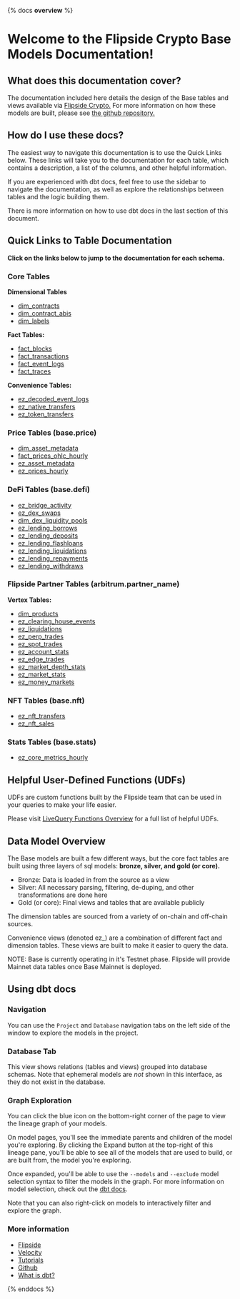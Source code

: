 {% docs __overview__ %}

# Welcome to the Flipside Crypto Base Models Documentation!

## **What does this documentation cover?**
The documentation included here details the design of the Base tables and views available via [Flipside Crypto.](https://flipsidecrypto.xyz/) For more information on how these models are built, please see [the github repository.](https://github.com/FlipsideCrypto/base-models)

## **How do I use these docs?**
The easiest way to navigate this documentation is to use the Quick Links below. These links will take you to the documentation for each table, which contains a description, a list of the columns, and other helpful information.

If you are experienced with dbt docs, feel free to use the sidebar to navigate the documentation, as well as explore the relationships between tables and the logic building them.

There is more information on how to use dbt docs in the last section of this document.

## **Quick Links to Table Documentation**

**Click on the links below to jump to the documentation for each schema.**

### Core Tables

**Dimensional Tables**
- [dim_contracts](https://flipsidecrypto.github.io/base-models/#!/model/model.fsc_evm.core__dim_contracts)
- [dim_contract_abis](https://flipsidecrypto.github.io/base-models/#!/model/model.fsc_evm.core__dim_contract_abis)
- [dim_labels](https://flipsidecrypto.github.io/base-models/#!/model/model.fsc_evm.core__dim_labels)

**Fact Tables:**
- [fact_blocks](https://flipsidecrypto.github.io/base-models/#!/model/model.fsc_evm.core__fact_blocks)
- [fact_transactions](https://flipsidecrypto.github.io/base-models/#!/model/model.fsc_evm.core__fact_transactions)
- [fact_event_logs](https://flipsidecrypto.github.io/base-models/#!/model/model.fsc_evm.core__fact_event_logs)
- [fact_traces](https://flipsidecrypto.github.io/base-models/#!/model/model.fsc_evm.core__fact_traces)

**Convenience Tables:**
- [ez_decoded_event_logs](https://flipsidecrypto.github.io/base-models/#!/model/model.fsc_evm.core__ez_decoded_event_logs)
- [ez_native_transfers](https://flipsidecrypto.github.io/base-models/#!/model/model.fsc_evm.core__ez_native_transfers)
- [ez_token_transfers](https://flipsidecrypto.github.io/base-models/#!/model/model.fsc_evm.core__ez_token_transfers)

### Price Tables (base.price)
- [dim_asset_metadata](https://flipsidecrypto.github.io/base-models/#!/model/model.fsc_evm.price__dim_asset_metadata)
- [fact_prices_ohlc_hourly](https://flipsidecrypto.github.io/base-models/#!/model/model.fsc_evm.price__fact_prices_ohlc_hourly)
- [ez_asset_metadata](https://flipsidecrypto.github.io/base-models/#!/model/model.fsc_evm.price__ez_asset_metadata)
- [ez_prices_hourly](https://flipsidecrypto.github.io/base-models/#!/model/model.fsc_evm.price__ez_prices_hourly)

### DeFi Tables (base.defi)
- [ez_bridge_activity](https://flipsidecrypto.github.io/base-models/#!/model/model.fsc_evm.defi__ez_bridge_activity)
- [ez_dex_swaps](https://flipsidecrypto.github.io/base-models/#!/model/model.fsc_evm.defi__ez_dex_swaps)
- [dim_dex_liquidity_pools](https://flipsidecrypto.github.io/base-models/#!/model/model.fsc_evm.defi__dim_dex_liquidity_pools)
- [ez_lending_borrows](https://flipsidecrypto.github.io/base-models/#!/model/model.fsc_evm.defi__ez_lending_borrows) 
- [ez_lending_deposits](https://flipsidecrypto.github.io/base-models/#!/model/model.fsc_evm.defi__ez_lending_deposits)
- [ez_lending_flashloans](https://flipsidecrypto.github.io/base-models/#!/model/model.fsc_evm.defi__ez_lending_flashloans)
- [ez_lending_liquidations](https://flipsidecrypto.github.io/base-models/#!/model/model.fsc_evm.defi__ez_lending_liquidations)
- [ez_lending_repayments](https://flipsidecrypto.github.io/base-models/#!/model/model.fsc_evm.defi__ez_lending_repayments)
- [ez_lending_withdraws](https://flipsidecrypto.github.io/base-models/#!/model/model.fsc_evm.defi__ez_lending_withdraws)

### Flipside Partner Tables (arbitrum.partner_name)

**Vertex Tables:**
- [dim_products](https://flipsidecrypto.github.io/base-models/#!/model/model.fsc_evm.vertex__dim_products)
- [ez_clearing_house_events](https://flipsidecrypto.github.io/base-models/#!/model/model.fsc_evm.vertex__ez_clearing_house_events)
- [ez_liquidations](https://flipsidecrypto.github.io/base-models/#!/model/model.fsc_evm.vertex__ez_liquidations)
- [ez_perp_trades](https://flipsidecrypto.github.io/base-models/#!/model/model.fsc_evm.vertex__ez_perp_trades)
- [ez_spot_trades](https://flipsidecrypto.github.io/base-models/#!/model/model.fsc_evm.vertex__ez_spot_trades)
- [ez_account_stats](https://flipsidecrypto.github.io/base-models/#!/model/model.fsc_evm.vertex__ez_account_stats)
- [ez_edge_trades](https://flipsidecrypto.github.io/base-models/#!/model/model.fsc_evm.vertex__ez_edge_trades)
- [ez_market_depth_stats](https://flipsidecrypto.github.io/base-models/#!/model/model.fsc_evm.vertex__ez_market_depth_stats)
- [ez_market_stats](https://flipsidecrypto.github.io/base-models/#!/model/model.fsc_evm.vertex__ez_market_stats)
- [ez_money_markets](https://flipsidecrypto.github.io/base-models/#!/model/model.fsc_evm.vertex__ez_money_markets)

### NFT Tables (base.nft)
- [ez_nft_transfers](https://flipsidecrypto.github.io/base-models/#!/model/model.fsc_evm.nft__ez_nft_transfers)
- [ez_nft_sales](https://flipsidecrypto.github.io/base-models/#!/model/model.fsc_evm.nft__ez_nft_sales)

### Stats Tables (base.stats)
- [ez_core_metrics_hourly](https://flipsidecrypto.github.io/base-models/#!/model/model.fsc_evm.stats__ez_core_metrics_hourly)

## **Helpful User-Defined Functions (UDFs)**

UDFs are custom functions built by the Flipside team that can be used in your queries to make your life easier. 

Please visit [LiveQuery Functions Overview](https://flipsidecrypto.github.io/livequery-models/#!/overview) for a full list of helpful UDFs.

## **Data Model Overview**

The Base models are built a few different ways, but the core fact tables are built using three layers of sql models: **bronze, silver, and gold (or core).**

- Bronze: Data is loaded in from the source as a view
- Silver: All necessary parsing, filtering, de-duping, and other transformations are done here
- Gold (or core): Final views and tables that are available publicly

The dimension tables are sourced from a variety of on-chain and off-chain sources.

Convenience views (denoted ez_) are a combination of different fact and dimension tables. These views are built to make it easier to query the data.

NOTE: Base is currently operating in it's Testnet phase. Flipside will provide Mainnet data tables once Base Mainnet is deployed. 

## **Using dbt docs**
### Navigation

You can use the ```Project``` and ```Database``` navigation tabs on the left side of the window to explore the models in the project.

### Database Tab

This view shows relations (tables and views) grouped into database schemas. Note that ephemeral models are *not* shown in this interface, as they do not exist in the database.

### Graph Exploration

You can click the blue icon on the bottom-right corner of the page to view the lineage graph of your models.

On model pages, you'll see the immediate parents and children of the model you're exploring. By clicking the Expand button at the top-right of this lineage pane, you'll be able to see all of the models that are used to build, or are built from, the model you're exploring.

Once expanded, you'll be able to use the ```--models``` and ```--exclude``` model selection syntax to filter the models in the graph. For more information on model selection, check out the [dbt docs](https://docs.getdbt.com/docs/model-selection-syntax).

Note that you can also right-click on models to interactively filter and explore the graph.


### **More information**
- [Flipside](https://flipsidecrypto.xyz/)
- [Velocity](https://app.flipsidecrypto.com/velocity?nav=Discover)
- [Tutorials](https://docs.flipsidecrypto.com/our-data/tutorials)
- [Github](https://github.com/FlipsideCrypto/base-models)
- [What is dbt?](https://docs.getdbt.com/docs/introduction)


{% enddocs %}